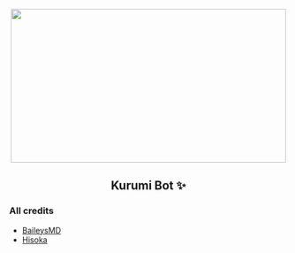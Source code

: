 <p align="center">
  <img src="https://c.tenor.com/Fk5_A6FYc5AAAAAC/date-a-live-kurumi-tokisaki.gif" width="498" height="278"/>
</p>
<h2 align="center">
  <b>Kurumi Bot ✨</b>
</h2>


### All credits

* [BaileysMD](https://github.com/adiwajshing/baileys/tree/multi-device)
* [Hisoka](https://github.com/DikaArdnt/Hisoka-Morou)
